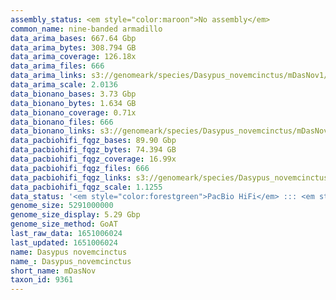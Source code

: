 ```yaml
---
assembly_status: <em style="color:maroon">No assembly</em>
common_name: nine-banded armadillo
data_arima_bases: 667.64 Gbp
data_arima_bytes: 308.794 GB
data_arima_coverage: 126.18x
data_arima_files: 666
data_arima_links: s3://genomeark/species/Dasypus_novemcinctus/mDasNov1/genomic_data/arima/<br>
data_arima_scale: 2.0136
data_bionano_bases: 3.73 Gbp
data_bionano_bytes: 1.634 GB
data_bionano_coverage: 0.71x
data_bionano_files: 666
data_bionano_links: s3://genomeark/species/Dasypus_novemcinctus/mDasNov1/genomic_data/bionano/<br>
data_pacbiohifi_fqgz_bases: 89.90 Gbp
data_pacbiohifi_fqgz_bytes: 74.394 GB
data_pacbiohifi_fqgz_coverage: 16.99x
data_pacbiohifi_fqgz_files: 666
data_pacbiohifi_fqgz_links: s3://genomeark/species/Dasypus_novemcinctus/mDasNov1/genomic_data/pacbio_hifi/<br>
data_pacbiohifi_fqgz_scale: 1.1255
data_status: '<em style="color:forestgreen">PacBio HiFi</em> ::: <em style="color:forestgreen">Bionano</em> ::: <em style="color:forestgreen">Arima</em>'
genome_size: 5291000000
genome_size_display: 5.29 Gbp
genome_size_method: GoAT
last_raw_data: 1651006024
last_updated: 1651006024
name: Dasypus novemcinctus
name_: Dasypus_novemcinctus
short_name: mDasNov
taxon_id: 9361
---
```

